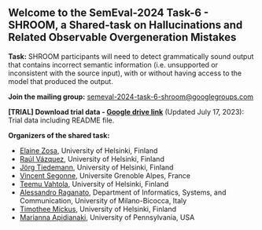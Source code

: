 ## Welcome to the SemEval-2024 Task-6 - SHROOM, a Shared-task on Hallucinations and Related Observable Overgeneration Mistakes


**Task:** SHROOM participants will need to detect grammatically sound output that contains incorrect semantic information (i.e. unsupported or inconsistent with the source input), with or without having access to the model that produced the output.

**Join the mailing group:** [semeval-2024-task-6-shroom@googlegroups.com](https://groups.google.com/u/1/g/semeval-2024-task-6-shroom)

**[TRIAL] Download trial data - [Google drive link](https://drive.google.com/file/d/1N6NE7UvYP2G8oQGv4s5voEzU8r3lTZzP/view?usp=sharing)** (Updated July 17, 2023): Trial data including README file.

**Organizers of the shared task:**

- [Elaine Zosa](https://ezosa.github.io/), 
University of Helsinki, Finland
- [Raúl Vázquez](https://jrvc.github.io/), 
University of Helsinki, Finland
- [Jörg Tiedemann](https://blogs.helsinki.fi/tiedeman/), 
University of Helsinki, Finland
- [Vincent Segonne](), 
Universite Grenoble Alpes, France
- [Teemu Vahtola](), 
University of Helsinki, Finland
- [Alessandro Raganato](https://raganato.github.io/), 
Department of Informatics, Systems, and Communication, University of Milano-Bicocca, Italy
- [Timothee Mickus](https://timotheemickus.github.io/), 
University of Helsinki, Finland
- [Marianna Apidianaki](https://mariannaapi.github.io/), 
University of Pennsylvania, USA


